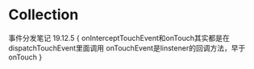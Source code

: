 # Collection

事件分发笔记 19.12.5
{
onInterceptTouchEvent和onTouch其实都是在dispatchTouchEvent里面调用
onTouchEvent是linstener的回调方法，早于onTouch
}
